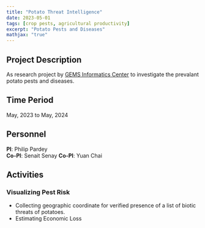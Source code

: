 ```yaml
---
title: "Potato Threat Intelligence"
date: 2023-05-01
tags: [crop pests, agricultural productivity]
excerpt: "Potato Pests and Diseases"
mathjax: "true"
---
```


## Project Description
As research project by [GEMS Informatics Center](https://agroinformatics.org/) to investigate the prevalant potato pests and diseases.

## Time Period
May, 2023 to May, 2024

## Personnel
**PI**: Philip Pardey   
**Co-PI**: Senait Senay
**Co-PI**: Yuan Chai    

## Activities
### Visualizing Pest Risk
* Collecting geographic coordinate for verified presence of a list of biotic threats of potatoes.
* Estimating Economic Loss
